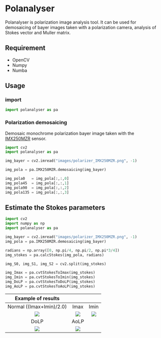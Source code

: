 # Polanalyser
Polanalyser is polarization image analysis tool. It can be used for demosaicing of bayer images taken with a polarization camera, analysis of Stokes vector and Muller matrix.

## Requirement
* OpenCV
* Numpy
* Numba

## Usage
### import 
```python
import polanalyser as pa
```

### Polarization demosaicing
Demosaic monochrome polarization bayer image taken with the [IMX250MZR](https://www.sony-semicon.co.jp/e/products/IS/polarization/product.html) sensor.
```python
import cv2
import polanalyser as pa

img_bayer = cv2.imread("images/polarizer_IMX250MZR.png", -1)

img_pola = pa.IMX250MZR.demosaicing(img_bayer)

img_pola0   = img_pola[:,:,0]
img_pola45  = img_pola[:,:,1]
img_pola90  = img_pola[:,:,2]
img_pola135 = img_pola[:,:,3]
```

## Estimate the Stokes parameters
```python
import cv2
import numpy as np
import polanalyser as pa

img_bayer = cv2.imread("images/polarizer_IMX250MZR.png", -1)
img_pola = pa.IMX250MZR.demosaicing(img_bayer)

radians = np.array([0, np.pi/4, np.pi/2, np.pi*3/4])
img_stokes = pa.calcStokes(img_pola, radians)

img_S0, img_S1, img_S2 = cv2.split(img_stokes)

img_Imax = pa.cvtStokesToImax(img_stokes)
img_Imin = pa.cvtStokesToImin(img_stokes)
img_DoLP = pa.cvtStokesToDoLP(img_stokes)
img_AoLP = pa.cvtStokesToAoLP(img_stokes)
```

|Example of results| | |
|:-:|:-:|:-:|
|Normal ((Imax+Imin)/2.0)|Imax|Imin|
|![](https://github.com/elerac/PolarizationImaging/blob/manuscript/polarizer_IMX250MZR_intensity.jpg)|![](https://github.com/elerac/PolarizationImaging/blob/manuscript/polarizer_IMX250MZR_max.jpg)|![](https://github.com/elerac/PolarizationImaging/blob/manuscript/polarizer_IMX250MZR_min.jpg)|
|DoLP|AoLP||
|![](https://github.com/elerac/PolarizationImaging/blob/manuscript/polarizer_IMX250MZR_DoLP.jpg)|![](https://github.com/elerac/PolarizationImaging/blob/manuscript/polarizer_IMX250MZR_AoLP.jpg)||
